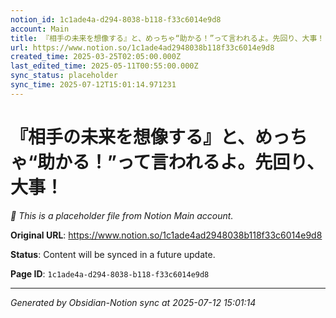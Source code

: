 ```yaml
---
notion_id: 1c1ade4a-d294-8038-b118-f33c6014e9d8
account: Main
title: 『相手の未来を想像する』と、めっちゃ“助かる！”って言われるよ。先回り、大事！
url: https://www.notion.so/1c1ade4ad2948038b118f33c6014e9d8
created_time: 2025-03-25T02:05:00.000Z
last_edited_time: 2025-05-11T00:55:00.000Z
sync_status: placeholder
sync_time: 2025-07-12T15:01:14.971231
---
```


# 『相手の未来を想像する』と、めっちゃ“助かる！”って言われるよ。先回り、大事！

*🔄 This is a placeholder file from Notion Main account.*

**Original URL**: https://www.notion.so/1c1ade4ad2948038b118f33c6014e9d8

**Status**: Content will be synced in a future update.

**Page ID**: `1c1ade4a-d294-8038-b118-f33c6014e9d8`

---

*Generated by Obsidian-Notion sync at 2025-07-12 15:01:14*
